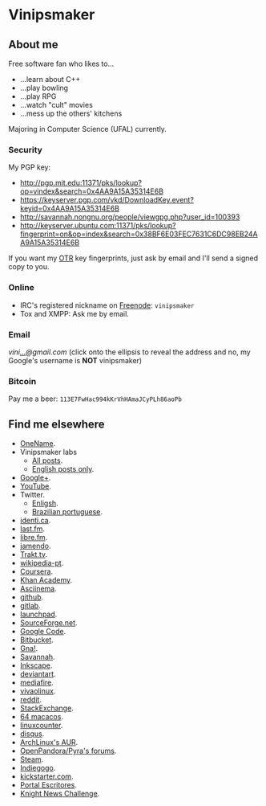 # Vinipsmaker

## About me

Free software fan who likes to...

- ...learn about C++
- ...play bowling
- ...play RPG
- ...watch "cult" movies
- ...mess up the others' kitchens

Majoring in Computer Science (UFAL) currently.

### Security

My PGP key:

- <http://pgp.mit.edu:11371/pks/lookup?op=vindex&search=0x4AA9A15A35314E6B>
- <https://keyserver.pgp.com/vkd/DownloadKey.event?keyid=0x4AA9A15A35314E6B>
- <http://savannah.nongnu.org/people/viewgpg.php?user_id=100393>
- <http://keyserver.ubuntu.com:11371/pks/lookup?fingerprint=on&op=index&search=0x38BF6E03FEC7631C6DC98EB24AA9A15A35314E6B>

If you want my [OTR](https://en.wikipedia.org/wiki/Off-the-Record_Messaging) key
fingerprints, just ask by email and I'll send a signed copy to you.

### Online

- IRC's registered nickname on [Freenode](http://freenode.net/): `vinipsmaker`
- Tox and XMPP: Ask me by email.

### Email

_vini[...](http://www.google.com/recaptcha/mailhide/d?k=013_N_W5uD6A2u9PqdX4TPFQ==&c=jdElYKnoxPXM1bxIt03ehCFD5_O-M84bkayQthYdS8w=)@gmail.com_
(click onto the ellipsis to reveal the address and no, my Google's username is
**NOT** vinipsmaker)

### Bitcoin

Pay me a beer: `113E7FwHac994kKrVhHAmaJCyPLh86aoPb`

## Find me elsewhere

- [OneName](https://onename.com/vinipsmaker).
- Vinipsmaker labs
  - [All posts](https://vinipsmaker.wordpress.com/).
  - [English posts only](https://vinipsmaker.wordpress.com/category/en/).
- [Google+](https://plus.google.com/+vinipsmaker_official).
- [YouTube](https://www.youtube.com/user/vinipsmaker).
- Twitter.
  - [Enligsh](https://twitter.com/vinipsmaker_en).
  - [Brazilian portuguese](https://twitter.com/vinipsmaker).
- [identi.ca](http://identi.ca/vinipsmaker2).
- [last.fm](http://www.last.fm/pt/user/vinipsmaker).
- [libre.fm](http://alpha.libre.fm/user/vinipsmaker).
- [jamendo](https://jamendo.com/user/vinipsmaker).
- [Trakt.tv](https://trakt.tv/users/vinipsmaker).
- [wikipedia-pt](https://pt.wikipedia.org/wiki/Usu%C3%A1rio:Vinipsmaker).
- [Coursera](https://www.coursera.org/user/i/fb5e88290b34aa56e94594633b078092).
- [Khan Academy](https://www.khanacademy.org/profile/vinipsmaker/).
- [Asciinema](https://asciinema.org/~vinipsmaker).
- [github](https://github.com/vinipsmaker).
- [gitlab](https://gitlab.com/u/vinipsmaker).
- [launchpad](https://launchpad.net/~vinipsmaker).
- [SourceForge.net](http://sourceforge.net/users/vinipsmaker).
- [Google Code](https://code.google.com/u/118295250366112843114/).
- [Bitbucket](https://bitbucket.org/vinipsmaker).
- [Gna!](https://gna.org/users/vinipsmaker).
- [Savannah](https://savannah.nongnu.org/users/vinipsmaker).
- [Inkscape](https://inkscape.org/pt/~vinipsmaker).
- [deviantart](https://vinipsmaker.deviantart.com/).
- [mediafire](https://www.mediafire.com/vinipsmaker).
- [vivaolinux](https://www.vivaolinux.com.br/~vinipsmaker).
- [reddit](https://www.reddit.com/user/vinipsmaker).
- [StackExchange](https://stackexchange.com/users/473802/vinipsmaker).
- [64 macacos](https://64macacos.wordpress.com/).
- [linuxcounter](https://www.linuxcounter.net/user/481186).
- [disqus](https://disqus.com/by/vinipsmaker/).
- [ArchLinux's AUR](https://aur.archlinux.org/account/vinipsmaker).
- [OpenPandora/Pyra's forums](https://pyra-handheld.com/boards/members/vinipsmaker.62279/).
- [Steam](https://steamcommunity.com/id/vinipsmaker/).
- [Indiegogo](https://www.indiegogo.com/individuals/4324656).
- [kickstarter.com](https://www.kickstarter.com/profile/vinipsmaker).
- [Portal Escritores](http://www.escritoresalagoanos.com.br/vinipsmaker).
- [Knight News Challenge](https://www.newschallenge.org/profiles/vinipsmaker).
